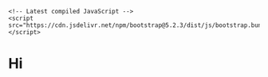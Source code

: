 <!-- Latest compiled and minified CSS -->
<!-- <link href="https://cdn.jsdelivr.net/npm/bootstrap@5.2.3/dist/css/bootstrap.min.css" rel="stylesheet"> -->

<!-- Latest compiled JavaScript -->
<!-- <script src="https://cdn.jsdelivr.net/npm/bootstrap@5.2.3/dist/js/bootstrap.bundle.min.js"></script> -->

<!-- <h1 align="center">Geethan Imal.</h1>
<h3 align="center">Greetings! Your idea is Executable.</h3>

- 🔭 I’m currently working on Exe.lk as Tech Lead, Founder and CEO.
- 🌱 I’m currently learning AI & Machine Learning
- 👯 I’m looking to collaborate on public R&D and Enterprice B2B projects.
- 💬 Ask me about AI & Machine Learning -->
<!-- - 📫 How to reach me <a href="https://www.linkedin.com/in/geethanimal/"> <img src="https://img.shields.io/badge/linkedin-%230077B5.svg?logo=linkedin&logoColor=white"/><a/><a href="https://www.facebook.com/geethan.imal.3/"> <img src="https://img.shields.io/badge/Facebook-%231877F2.svg?logo=Facebook&logoColor=white"/><a/>
- <img src="https://komarev.com/ghpvc/?username=Geethanimal&label=Profile%20views&color=0e75b6&style=flat" alt="Geethan Imal" /> </p> -->
  
<!-- <hr/> -->
  
<!-- <div style="text-align:center;">
  <img src="https://github-readme-stats.vercel.app/api?username=Geethanimal&count_private=true&hide=stars&include_all_commits=true&line_height=24&show_icons=true&theme=algolia" alt="Geethan Imal"/>
  <img align="center" src="https://github-readme-stats.vercel.app/api/top-langs/?username=Geethanimal&layout=compact&langs_count=6&theme=algolia" alt="Geethan Imal"/> -->
<!-- ![](https://github-readme-stats.vercel.app/api?username=Geethanimal&count_private=true&hide=stars&include_all_commits=true&line_height=24&show_icons=true&theme=algolia) -->
<!-- ![](https://github-readme-stats.vercel.app/api/top-langs/?username=Geethanimal&layout=compact&langs_count=6&theme=algolia)-->
 
<!--   </div> -->
<!--   
<hr/> -->

<!-- <p align="center"><img align="center" src="https://github-readme-streak-stats.herokuapp.com/?user=Geethanimal&" alt="Geethan Imal"/></p>
  
<hr/>

![ ](https://metrics.lecoq.io/Geethanimal) -->

<!DOCTYPE html>  <!-- This declaration is used to specify that the document is an HTML5 document -->
<html>
  <head>
    <meta charset="utf-8"> <!-- This meta tag specifies the character encoding for the document -->
    <!-- Latest compiled and minified CSS -->
    <link href="https://cdn.jsdelivr.net/npm/bootstrap@5.2.3/dist/css/bootstrap.min.css" rel="stylesheet">

    <!-- Latest compiled JavaScript -->
    <script src="https://cdn.jsdelivr.net/npm/bootstrap@5.2.3/dist/js/bootstrap.bundle.min.js"></script>
  </head>
  <body>
    <div class="container">
      <div class="row">
        <h1>Hi</h1>
      </div>
    </div>
  </body>
</html>




